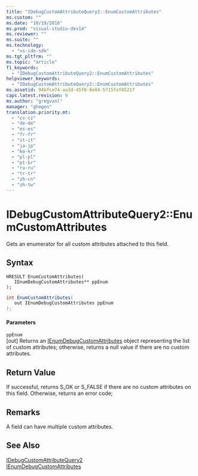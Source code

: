 ```yaml
---
title: "IDebugCustomAttributeQuery2::EnumCustomAttributes"
ms.custom: ""
ms.date: "10/19/2016"
ms.prod: "visual-studio-dev14"
ms.reviewer: ""
ms.suite: ""
ms.technology: 
  - "vs-ide-sdk"
ms.tgt_pltfrm: ""
ms.topic: "article"
f1_keywords: 
  - "IDebugCustomAttributeQuery2::EnumCustomAttributes"
helpviewer_keywords: 
  - "IDebugCustomAttributeQuery2::EnumCustomAttributes"
ms.assetid: 94bfce74-aa3d-45f0-8e04-5715faf85217
caps.latest.revision: 9
ms.author: "gregvanl"
manager: "ghogen"
translation.priority.mt: 
  - "cs-cz"
  - "de-de"
  - "es-es"
  - "fr-fr"
  - "it-it"
  - "ja-jp"
  - "ko-kr"
  - "pl-pl"
  - "pt-br"
  - "ru-ru"
  - "tr-tr"
  - "zh-cn"
  - "zh-tw"
---
```

# IDebugCustomAttributeQuery2::EnumCustomAttributes
Gets an enumerator for all custom attributes attached to this field.  
  
## Syntax  
  
```cpp#  
HRESULT EnumCustomAttributes(   
   IEnumDebugCustomAttributes** ppEnum  
);  
```  
  
```c#  
int EnumCustomAttributes(  
   out IEnumDebugCustomAttributes ppEnum  
);  
```  
  
#### Parameters  
 `ppEnum`  
 [out] Returns an [IEnumDebugCustomAttributes](../extensibility-debugger-reference/ienumdebugcustomattributes.md) object representing the list of custom attributes; otherwise, returns a null value if there are no custom attributes.  
  
## Return Value  
 If successful, returns S_OK or S_FALSE if there are no custom attributes on this field. Otherwise, returns an error code;  
  
## Remarks  
 A field can have multiple custom attributes.  
  
## See Also  
 [IDebugCustomAttributeQuery2](../extensibility-debugger-reference/idebugcustomattributequery2.md)   
 [IEnumDebugCustomAttributes](../extensibility-debugger-reference/ienumdebugcustomattributes.md)